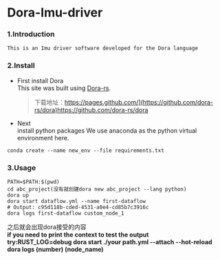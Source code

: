 # Dora-Imu-driver

### 1.Introduction
    This is an Imu driver software developed for the Dora language
### 2.Install
 + First install Dora  
   This site was built using [Dora-rs]([https://pages.github.com/](https://github.com/dora-rs/dora)https://github.com/dora-rs/dora).   
   >下载地址：https://pages.github.com/](https://github.com/dora-rs/dora)https://github.com/dora-rs/dora
+ Next  
  install python packages
We use anaconda as the python virtual environment here.  

```
conda create --name new_env --file requirements.txt
```

### 3.Usage
```
PATH=$PATH:$(pwd)
cd abc_project(没有就创建dora new abc_project --lang python)
dora up
dora start dataflow.yml --name first-dataflow
# Output: c95d118b-cded-4531-a0e4-cd85b7c3916c
dora logs first-dataflow custom_node_1
```
之后就会出现dora接受的内容  
**if you need to print the context to test the output**  
**try:RUST_LOG=debug dora start ./your path.yml --attach --hot-reload**  
**dora logs (number) (node_name)** 
